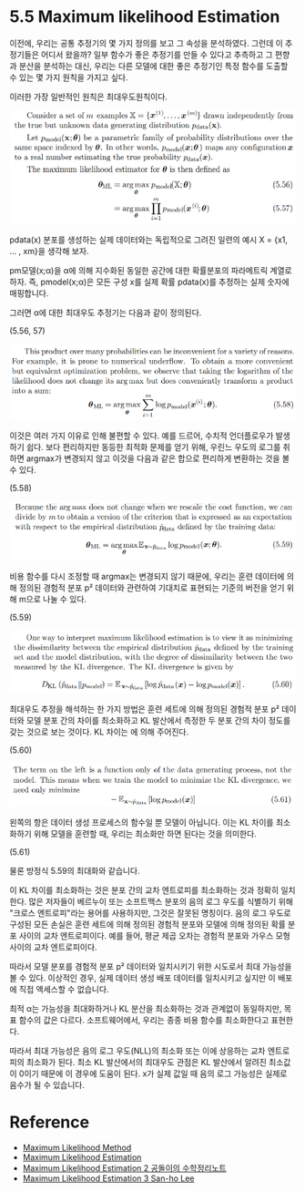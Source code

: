 # 5.5 Maximum likelihood Estimation

이전에, 우리는 공통 추정기의 몇 가지 정의를 보고 그 속성을 분석하였다. 그런데 이 추정기들은 어디서 왔을까? 일부 함수가 좋은 추정기를 만들 수 있다고 추측하고 그 편향과 분산을 분석하는 대신, 우리는 다른 모델에 대한 좋은 추정기인 특정 함수를 도출할 수 있는 몇 가지 원칙을 가지고 싶다.

이러한 가장 일반적인 원칙은 최대우도원칙이다. 

![5.56](./img/5_56.PNG)

pdata(x) 분포를 생성하는 실제 데이터와는 독립적으로 그려진 일련의 예시 X = {x1, ... , xm}을 생각해 보자.

pm모델(x;α)을 α에 의해 지수화된 동일한 공간에 대한 확률분포의 파라메트릭 계열로 하자. 즉, pmodel(x;α)은 모든 구성 x를 실제 확률 pdata(x)를 추정하는 실제 숫자에 매핑합니다.

그러면 α에 대한 최대우도 추정기는 다음과 같이 정의된다.

(5.56, 57)

![5.58](./img/5_58.PNG)

이것은 여러 가지 이유로 인해 불편할 수 있다. 예를 드르어, 수치적 언더플로우가 발생하기 쉽다. 보다 편리하지만 동등한 최적화 문제를 얻기 위해, 우린느 우도의 로그를 취하면 argmax가 변경되지 않고 이것을 다음과 같은 합으로 편리하게 변환하는 것을 볼 수 있다.

(5.58)


![5.59](./img/5_59.PNG)

비용 함수를 다시 조정할 때 argmax는 변경되지 않기 때문에, 우리는 훈련 데이터에 의해 정의된 경험적 분포 p² 데이터와 관련하여 기대치로 표현되는 기준의 버전을 얻기 위해 m으로 나눌 수 있다.

(5.59)

![5.60](./img/5_60.PNG)

최대우도 추정을 해석하는 한 가지 방법은 훈련 세트에 의해 정의된 경험적 분포 p² 데이터와 모델 분포 간의 차이를 최소화하고 KL 발산에서 측정한 두 분포 간의 차이 정도를 갖는 것으로 보는 것이다. KL 차이는 에 의해 주어진다.

(5.60)

![5.61](./img/5_61.PNG)

왼쪽의 항은 데이터 생성 프로세스의 함수일 뿐 모델이 아닙니다. 이는 KL 차이를 최소화하기 위해 모델을 훈련할 때, 우리는 최소화만 하면 된다는 것을 의미한다.

(5.61)

물론 방정식 5.59의 최대화와 같습니다.

이 KL 차이를 최소화하는 것은 분포 간의 교차 엔트로피를 최소화하는 것과 정확히 일치한다. 많은 저자들이 베르누이 또는 소프트맥스 분포의 음의 로그 우도를 식별하기 위해 "크로스 엔트로피"라는 용어를 사용하지만, 그것은 잘못된 명칭이다. 음의 로그 우도로 구성된 모든 손실은 훈련 세트에 의해 정의된 경험적 분포와 모델에 의해 정의된 확률 분포 사이의 교차 엔트로피이다. 예를 들어, 평균 제곱 오차는 경험적 분포와 가우스 모형 사이의 교차 엔트로피이다.


따라서 모델 분포를 경험적 분포 p² 데이터와 일치시키기 위한 시도로서 최대 가능성을 볼 수 있다. 이상적인 경우, 실제 데이터 생성 배포 데이터를 일치시키고 싶지만 이 배포에 직접 액세스할 수 없습니다.

최적 α는 가능성을 최대화하거나 KL 분산을 최소화하는 것과 관계없이 동일하지만, 목표 함수의 값은 다르다. 소프트웨어에서, 우리는 종종 비용 함수를 최소화한다고 표현한다.

따라서 최대 가능성은 음의 로그 우도(NLL)의 최소화 또는 이에 상응하는 교차 엔트로피의 최소화가 된다. 최소 KL 발산에서의 최대우도 관점은 KL 발산에서 알려진 최소값이 0이기 때문에 이 경우에 도움이 된다. x가 실제 값일 때 음의 로그 가능성은 실제로 음수가 될 수 있습니다.


# Reference
- [Maximum Likelihood Method](https://junha1125.tistory.com/24)
- [Maximum Likelihood Estimation](https://seungtae-jeff.tistory.com/entry/%ED%86%B5%EA%B3%84%ED%95%99-1-%EC%B5%9C%EB%8C%80%EC%9A%B0%EB%8F%84%EC%B6%94%EC%A0%95%EB%B2%95)
- [Maximum Likelihood Estimation 2 공돌이의 수학정리노트](https://angeloyeo.github.io/2020/07/17/MLE.html)
- [Maximum Likelihood Estimation 3 San-ho Lee](https://www.youtube.com/watch?v=sOtkPm_1GYw&ab_channel=SanghoLee)